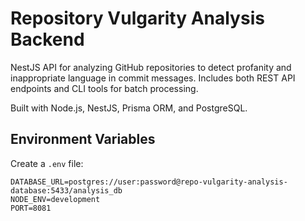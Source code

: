 # Repository Vulgarity Analysis Backend

NestJS API for analyzing GitHub repositories to detect profanity and inappropriate language in commit messages. Includes both REST API endpoints and CLI tools for batch processing.

Built with Node.js, NestJS, Prisma ORM, and PostgreSQL.

## Environment Variables

Create a `.env` file:

```env
DATABASE_URL=postgres://user:password@repo-vulgarity-analysis-database:5433/analysis_db
NODE_ENV=development
PORT=8081
```
